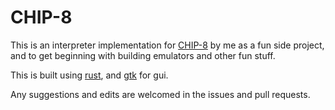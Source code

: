 # CHIP-8

This is an interpreter implementation for [CHIP-8](chip8-wiki) by me as a fun side project, and to get beginning with building emulators and other fun stuff.

This is built using [rust](rust-site), and [gtk](gtk-site) for gui.

Any suggestions and edits are welcomed in the issues and pull requests.

[chip8-wiki]: https://en.wikipedia.org/wiki/CHIP-8
[rust-site]: https://www.rust-lang.org/
[gtk-site]: https://www.gtk.org/